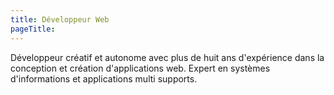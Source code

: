 ```yaml
---
title: Développeur Web
pageTitle:
---
```


Développeur créatif et autonome avec plus de huit ans d'expérience dans la
conception et création d'applications web.
Expert en systèmes d'informations et applications multi supports.
